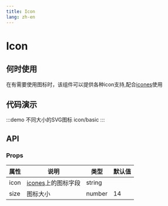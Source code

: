 ```yaml
---
title: Icon
lang: zh-en
---
```

# Icon

## 何时使用

在有需要使用图标时，该组件可以提供各种icon支持,配合[icones](https://icones.js.org/)使用

## 代码演示

:::demo 不同大小的SVG图标
icon/basic
:::

## API

### Props

| 属性 | 说明                                      | 类型   | 默认值 |
| ---- | ----------------------------------------- | ------ | ------ |
| icon | [icones](https://icones.js.org/)上的图标字段 | string |        |
| size | 图标大小                                  | number | 14     |
